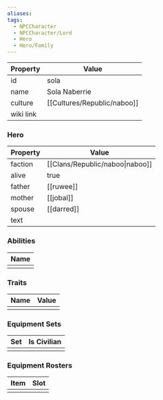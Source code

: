 ```yaml
---
aliases: 
tags:
  - NPCCharacter
  - NPCCharacter/Lord
  - Hero
  - Hero/Family
---
```


| Property  | Value         |
| :-------- | ------------- |
| id        | sola          |
| name      | Sola Naberrie |
| culture   | [[Cultures/Republic/naboo]]     |
| wiki link |               |
### Hero
| Property | Value                           |
| -------- | ------------------------------- |
| faction  | [[Clans/Republic/naboo\|naboo]] |
| alive    | true                            |
| father   | [[ruwee]]                       |
| mother   | [[jobal]]                       |
| spouse   | [[darred]]                      |
| text     |                                 |

### Abilities
| Name |
| :--: |
|      |

### Traits
| Name | Value |
| ---- | ----- |
|      |       |

### Equipment Sets
| Set | Is Civilian |
| --- | ----------- |
|     |             |

### Equipment Rosters
| Item | Slot |
| ---- | ---- |
|      |      |
